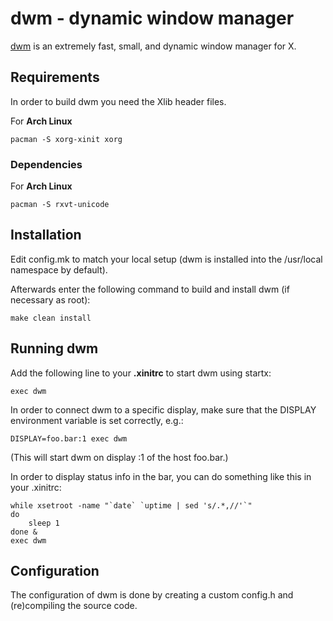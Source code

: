 # dwm - dynamic window manager

[dwm](https://dwm.suckless.org/) is an extremely fast, small, and dynamic window manager for X.

## Requirements

In order to build dwm you need the Xlib header files.

For **Arch Linux**

    pacman -S xorg-xinit xorg

### Dependencies

For **Arch Linux**

    pacman -S rxvt-unicode

## Installation

Edit config.mk to match your local setup (dwm is installed into
the /usr/local namespace by default).

Afterwards enter the following command to build and install dwm (if
necessary as root):

    make clean install

## Running dwm

Add the following line to your **.xinitrc** to start dwm using startx:

    exec dwm

In order to connect dwm to a specific display, make sure that
the DISPLAY environment variable is set correctly, e.g.:

    DISPLAY=foo.bar:1 exec dwm

(This will start dwm on display :1 of the host foo.bar.)

In order to display status info in the bar, you can do something
like this in your .xinitrc:

    while xsetroot -name "`date` `uptime | sed 's/.*,//'`"
    do
    	sleep 1
    done &
    exec dwm

## Configuration

The configuration of dwm is done by creating a custom config.h
and (re)compiling the source code.
